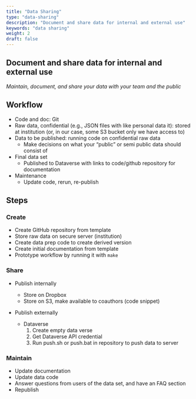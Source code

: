 ```yaml
---
title: "Data Sharing"
type: "data-sharing"
description: "Document and share data for internal and external use"
keywords: "data sharing"
weight: 2
draft: false
---
```


## Document and share data for internal and external use

*Maintain, document, and share your data with your team and the public*

## Workflow

- Code and doc: Git
- Raw data, confidential (e.g., JSON files with like personal data it): stored at institution (or, in our case, some S3 bucket only we have access to)
- Data to be published: running code on confidential raw data
    - Make decisions on what your “public” or semi public data should consist of
- Final data set
    - Published to Dataverse with links to code/github repository for documentation
- Maintenance
    - Update code, rerun, re-publish

## Steps

### Create

- Create GitHub repository from template
- Store raw data on secure server (institution)
- Create data prep code to create derived version
- Create initial documentation from template
- Prototype workflow by running it with `make`

### Share

- Publish internally
  - Store on Dropbox
  - Store on S3, make available to coauthors (code snippet)

- Publish externally
  - Dataverse
    1. Create empty data verse
    2. Get Dataverse API credential
    3. Run push.sh or push.bat in repository to push data to server

### Maintain

- Update documentation
- Update data code
- Answer questions from users of the data set, and have an FAQ section
- Republish
